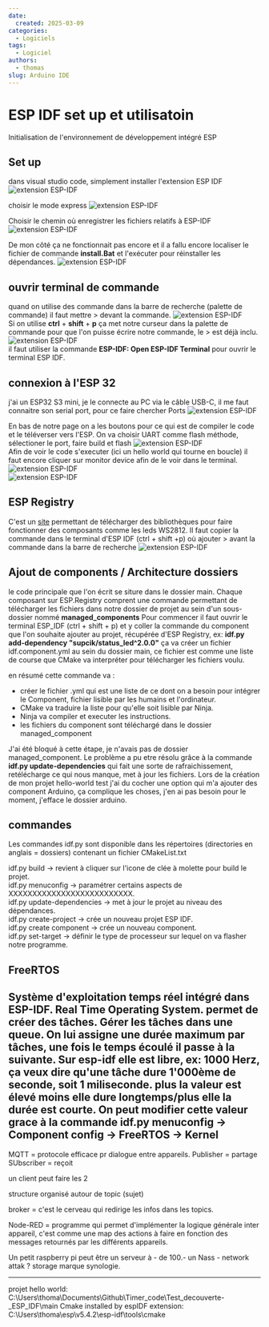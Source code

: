 ```yaml
---
date:
  created: 2025-03-09
categories:
  - Logiciels
tags:
  - Logiciel
authors:
  - thomas
slug: Arduino IDE
---
```


# ESP IDF set up et utilisatoin 
Initialisation de l'environnement de développement intégré ESP


<!-- more -->

## Set up 
dans visual studio code, simplement installer l'extension ESP IDF
![extension ESP-IDF](mkdocs/ESP_IDF_extension.png)  

choisir le mode express
![extension ESP-IDF](mkdocs/ESP_IDF_installation_Express.png)  

Choisir le chemin où enregistrer les fichiers relatifs à ESP-IDF
![extension ESP-IDF](mkdocs/ESP_IDF_path.png)  

De mon côté ça ne fonctionnait pas encore et il a fallu encore localiser le fichier de commande **install.Bat** et l'exécuter pour réinstaller les dépendances.
![extension ESP-IDF](mkdocs/ESP_IDF_install_bat.png) 

## ouvrir terminal de commande
quand on utilise des commande dans la barre de recherche (palette de commande) il faut mettre > devant la commande. 
![extension ESP-IDF](mkdocs/ESP_IDF_commande.png)   
Si on utilise **ctrl** + **shift** + **p** ça met notre curseur dans la palette de commande pour que l'on puisse écrire notre commande, le > est déjà inclu.   
![extension ESP-IDF](mkdocs/ESP_IDF_ctrl_shift_p.png)     
il faut utiliser la commande **ESP-IDF: Open ESP-IDF Terminal** pour ouvrir le terminal ESP IDF.


## connexion à l'ESP 32
j'ai un ESP32 S3 mini, je le connecte au PC via le câble USB-C, il me faut connaitre son serial port, pour ce faire chercher Ports
![extension ESP-IDF](mkdocs/ESP_IDF_port.png)  

En bas de notre page on a les boutons pour ce qui est de compiler le code et le téléverser vers l'ESP.
On va choisir UART comme flash méthode, sélectioner le port, faire build et flash
![extension ESP-IDF](mkdocs/ESP_IDF_boutons.png)  
Afin de voir le code s'executer (ici un hello world qui tourne en boucle) il faut encore cliquer sur monitor device afin de le voir dans le terminal.  
![extension ESP-IDF](mkdocs/ESP_IDF_monitor_device.png)  
![extension ESP-IDF](mkdocs/ESP_IDF_code_running.png) 

## ESP Registry
C'est un [site](https://components.espressif.com/) permettant de télécharger des bibliothèques pour faire fonctionner des composants comme les leds WS2812.
Il faut copier la commande dans le terminal d'ESP IDF (ctrl + shift +p) où ajouter > avant la commande dans la barre de recherche
![extension ESP-IDF](mkdocs/ESP_IDF_Registry.png) 


## Ajout de components / Architecture dossiers
le code principale que l'on écrit se siture dans le dossier main.
Chaque composant sur ESP.Registry comprent une commande permettant de télécharger les fichiers dans notre dossier de projet au sein d'un sous-dossier nommé **managed_components**
Pour commencer il faut ouvrir le terminal ESP_IDF (ctrl + shift + p) et y coller la commande du component que l'on souhaite ajouter au projet, récupérée d'ESP Registry, ex: **idf.py add-dependency "supcik/status_led^2.0.0"** ça va créer un fichier idf.component.yml au sein du dossier main, ce fichier est comme une liste de course que CMake va interpréter pour télécharger les fichiers voulu.

en résumé cette commande va : 
- créer le fichier .yml qui est une liste de ce dont on a besoin pour intégrer le Component, fichier lisible par les humains et l'ordinateur.  
- CMake va traduire la liste pour qu'elle soit lisible par Ninja.  
- Ninja va compiler et executer les instructions.
- les fichiers du component sont téléchargé dans le dossier managed_component  

J'ai été bloqué à cette étape, je n'avais pas de dossier managed_component. Le problème a pu etre résolu grâce à la commande **idf.py update-dependencies** qui fait une sorte de rafraichissement, retélécharge ce qui nous manque, met à jour les fichiers.
Lors de la création de mon projet hello-world test j'ai du cocher une option qui m'a ajouter des component Arduino, ça complique les choses, j'en ai pas besoin pour le moment, j'efface le dossier arduino.
 
## commandes
Les commandes idf.py sont disponible dans les répertoires (directories en anglais = dossiers) contenant un fichier CMakeList.txt  

idf.py build -> revient à cliquer sur l'icone de clée à molette pour build le projet.  
idf.py menuconfig -> paramétrer certains aspects de XXXXXXXXXXXXXXXXXXXXXXXXXX.  
idf.py update-dependencies -> met à jour le projet au niveau des dépendances.  
idf.py create-project -> crée un nouveau projet ESP IDF.  
idf.py create component -> crée un nouveau component.  
idf.py set-target -> définir le type de processeur sur lequel on va flasher notre programme.



## FreeRTOS
Système d'exploitation temps réel intégré dans ESP-IDF. Real Time Operating System.
permet de créer des tâches. Gérer les tâches dans une queue.
On lui assigne une durée maximum par tâches, une fois le temps écoulé il passe à la suivante. Sur esp-idf elle est libre, ex: 1000 Herz, ça veux dire qu'une tâche dure 1'000ème de seconde, soit 1 miliseconde. plus la valeur est élevé moins elle dure longtemps/plus elle la durée est courte.
On peut modifier cette valeur grace à la commande **idf.py menuconfig** -> Component config -> FreeRTOS -> Kernel
-----------------
MQTT = protocole efficace pr dialogue entre appareils.
Publisher = partage
SUbscriber = reçoit

un client peut faire les 2

structure organisé autour de topic (sujet)

broker = c'est le cerveau qui redirige les infos dans les topics.


Node-RED = programme qui permet d'implémenter la logique générale inter appareil, c'est comme une map des actions à faire en fonction des messages retournés par les différents appareils.

Un petit raspberry pi peut être un serveur à - de 100.-
un Nass - network attak ? storage marque synologie.

--------------------------------

projet hello world: C:\Users\thoma\Documents\Github\Timer_code\Test_decouverte-_ESP_IDF\main
Cmake installed by espIDF extension: C:\Users\thoma\esp\v5.4.2\esp-idf\tools\cmake
